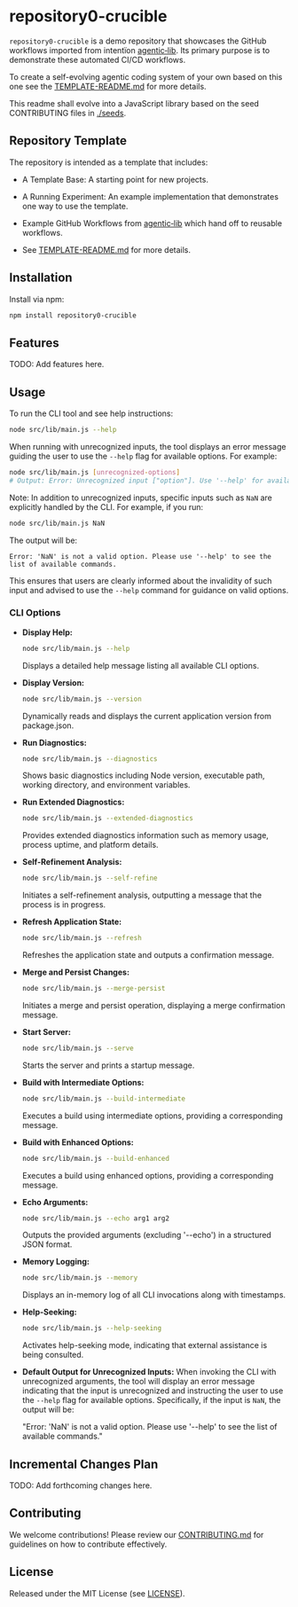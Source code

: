 # repository0-crucible

`repository0-crucible` is a demo repository that showcases the GitHub workflows imported from intentïon [agentic‑lib](https://github.com/xn-intenton-z2a/agentic-lib). Its primary purpose is to demonstrate these automated CI/CD workflows.

To create a self-evolving agentic coding system of your own based on this one see the [TEMPLATE-README.md](./TEMPLATE-README.md) for more details.

This readme shall evolve into a JavaScript library based on the seed CONTRIBUTING files in [./seeds](./seeds).

## Repository Template

The repository is intended as a template that includes:
* A Template Base: A starting point for new projects.
* A Running Experiment: An example implementation that demonstrates one way to use the template.
* Example GitHub Workflows from [agentic‑lib](https://github.com/xn-intenton-z2a/agentic-lib) which hand off to reusable workflows.

* See [TEMPLATE-README.md](./TEMPLATE-README.md) for more details.

## Installation

Install via npm:

```bash
npm install repository0-crucible
```

## Features

TODO: Add features here.

## Usage

To run the CLI tool and see help instructions:

```bash
node src/lib/main.js --help
```

When running with unrecognized inputs, the tool displays an error message guiding the user to use the `--help` flag for available options. For example:

```bash
node src/lib/main.js [unrecognized-options]
# Output: Error: Unrecognized input ["option"]. Use '--help' for available options.
```

Note: In addition to unrecognized inputs, specific inputs such as `NaN` are explicitly handled by the CLI. For example, if you run:

```bash
node src/lib/main.js NaN
```

The output will be:

```
Error: 'NaN' is not a valid option. Please use '--help' to see the list of available commands.
```

This ensures that users are clearly informed about the invalidity of such input and advised to use the `--help` command for guidance on valid options.

### CLI Options

- **Display Help:**
  ```bash
  node src/lib/main.js --help
  ```
  Displays a detailed help message listing all available CLI options.

- **Display Version:**
  ```bash
  node src/lib/main.js --version
  ```
  Dynamically reads and displays the current application version from package.json.

- **Run Diagnostics:**
  ```bash
  node src/lib/main.js --diagnostics
  ```
  Shows basic diagnostics including Node version, executable path, working directory, and environment variables.

- **Run Extended Diagnostics:**
  ```bash
  node src/lib/main.js --extended-diagnostics
  ```
  Provides extended diagnostics information such as memory usage, process uptime, and platform details.

- **Self-Refinement Analysis:**
  ```bash
  node src/lib/main.js --self-refine
  ```
  Initiates a self-refinement analysis, outputting a message that the process is in progress.

- **Refresh Application State:**
  ```bash
  node src/lib/main.js --refresh
  ```
  Refreshes the application state and outputs a confirmation message.

- **Merge and Persist Changes:**
  ```bash
  node src/lib/main.js --merge-persist
  ```
  Initiates a merge and persist operation, displaying a merge confirmation message.

- **Start Server:**
  ```bash
  node src/lib/main.js --serve
  ```
  Starts the server and prints a startup message.

- **Build with Intermediate Options:**
  ```bash
  node src/lib/main.js --build-intermediate
  ```
  Executes a build using intermediate options, providing a corresponding message.

- **Build with Enhanced Options:**
  ```bash
  node src/lib/main.js --build-enhanced
  ```
  Executes a build using enhanced options, providing a corresponding message.

- **Echo Arguments:**
  ```bash
  node src/lib/main.js --echo arg1 arg2
  ```
  Outputs the provided arguments (excluding '--echo') in a structured JSON format.

- **Memory Logging:**
  ```bash
  node src/lib/main.js --memory
  ```
  Displays an in-memory log of all CLI invocations along with timestamps.

- **Help-Seeking:**
  ```bash
  node src/lib/main.js --help-seeking
  ```
  Activates help-seeking mode, indicating that external assistance is being consulted.

- **Default Output for Unrecognized Inputs:**
  When invoking the CLI with unrecognized arguments, the tool will display an error message indicating that the input is unrecognized and instructing the user to use the `--help` flag for available options. Specifically, if the input is `NaN`, the output will be:

  "Error: 'NaN' is not a valid option. Please use '--help' to see the list of available commands."

## Incremental Changes Plan

TODO: Add forthcoming changes here.

## Contributing

We welcome contributions! Please review our [CONTRIBUTING.md](./CONTRIBUTING.md) for guidelines on how to contribute effectively.

## License

Released under the MIT License (see [LICENSE](./LICENSE)).
